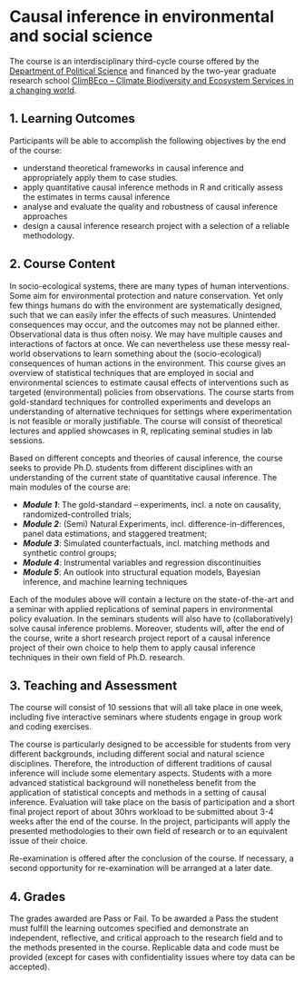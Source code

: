 # Causal inference in environmental and social science

The course is an interdisciplinary third-cycle course offered by the [Department of Political Science](https://www.svet.lu.se/en/) and financed by the two-year graduate research school [ClimBEco – Climate Biodiversity and Ecosystem Services in a changing world](https://www.cec.lu.se/education/postgraduate-studies/climbeco).

## 1. Learning Outcomes
Participants will be able to accomplish the following objectives by the end of the course:

-	understand theoretical frameworks in causal inference and appropriately apply them to case studies.
-	apply quantitative causal inference methods in R and critically assess the estimates in terms causal inference
-	analyse and evaluate the quality and robustness of causal inference approaches
-	design a causal inference research project with a selection of a reliable methodology.

## 2. Course Content

In socio-ecological systems, there are many types of human interventions. Some aim for environmental protection and nature conservation. Yet only few things humans do with the environment are systematically designed, such that we can easily infer the effects of such measures. Unintended consequences may occur, and the outcomes may not be planned either. Observational data is thus often noisy. We may have multiple causes and interactions of factors at once. We can nevertheless use these messy real-world observations to learn something about the (socio-ecological) consequences of human actions in the environment.
This course gives an overview of statistical techniques that are employed in social and environmental sciences to estimate causal effects of interventions such as targeted (environmental) policies from observations. The course starts from gold-standard techniques for controlled experiments and develops an understanding of alternative techniques for settings where experimentation is not feasible or morally justifiable. The course will consist of theoretical lectures and applied showcases in R, replicating seminal studies in lab sessions.

Based on different concepts and theories of causal inference, the course seeks to provide Ph.D. students from different disciplines with an understanding of the current state of quantitative causal inference. The main modules of the course are:

-	***Module 1***: The gold-standard – experiments, incl. a note on causality, randomized-controlled trials;
-	***Module 2***: (Semi) Natural Experiments, incl. difference-in-differences, panel data estimations, and staggered treatment;
-	***Module 3***: Simulated counterfactuals, incl. matching methods and synthetic control groups;
-	***Module 4***: Instrumental variables and regression discontinuities
-	***Module 5***: An outlook into structural equation models, Bayesian inference, and machine learning techniques

Each of the modules above will contain a lecture on the state-of-the-art and a seminar with applied replications of seminal papers in environmental policy evaluation. In the seminars students will also have to (collaboratively) solve causal inference problems. Moreover, students will, after the end of the course, write a short research project report of a causal inference project of their own choice to help them to apply causal inference techniques in their own field of Ph.D. research.

## 3. Teaching and Assessment
The course will consist of 10 sessions that will all take place in one week, including five interactive seminars where students engage in group work and coding exercises.

The course is particularly designed to be accessible for students from very different backgrounds, including different social and natural science disciplines. Therefore, the introduction of different traditions of causal inference will include some elementary aspects. Students with a more advanced statistical background will nonetheless benefit from the application of statistical concepts and methods in a setting of causal inference.
Evaluation will take place on the basis of participation and a short final project report of about 30hrs workload to be submitted about 3-4 weeks after the end of the course. In the project, participants will apply the presented methodologies to their own field of research or to an equivalent issue of their choice.

Re-examination is offered after the conclusion of the course. If necessary, a second opportunity for re-examination will be arranged at a later date.

## 4. Grades
The grades awarded are Pass or Fail. To be awarded a Pass the student must fulfill the learning outcomes specified and demonstrate an independent, reflective, and critical approach to the research field and to the methods presented in the course. Replicable data and code must be provided (except for cases with confidentiality issues where toy data can be accepted).
